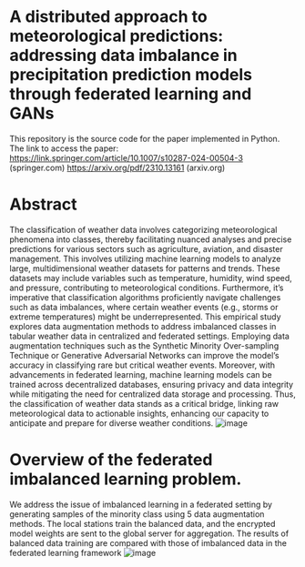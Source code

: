 # A distributed approach to meteorological predictions: addressing data imbalance in precipitation prediction models through federated learning and GANs
This repository is the source code for the paper implemented in Python. The link to access the paper:
https://link.springer.com/article/10.1007/s10287-024-00504-3 (springer.com)
https://arxiv.org/pdf/2310.13161 (arxiv.org)

# Abstract

The classification of weather data involves categorizing meteorological phenomena into classes, thereby facilitating nuanced analyses and precise predictions for various sectors such as agriculture, aviation, and disaster management. This involves utilizing machine learning models to analyze large, multidimensional weather datasets for patterns and trends. These datasets may include variables such as temperature, humidity, wind speed, and pressure, contributing to meteorological conditions. Furthermore, it’s imperative that classification algorithms proficiently navigate challenges such as data imbalances, where certain weather events (e.g., storms or extreme temperatures) might be underrepresented. This empirical study explores data augmentation methods to address imbalanced classes in tabular weather data in centralized and federated settings. Employing data augmentation techniques such as the Synthetic Minority Over-sampling Technique or Generative Adversarial Networks can improve the model’s accuracy in classifying rare but critical weather events. Moreover, with advancements in federated learning, machine learning models can be trained across decentralized databases, ensuring privacy and data integrity while mitigating the need for centralized data storage and processing. Thus, the classification of weather data stands as a critical bridge, linking raw meteorological data to actionable insights, enhancing our capacity to anticipate and prepare for diverse weather conditions.
![image](https://github.com/ElahehJafarigol/Federated-Learning/assets/64182149/ad4d83c9-dbc8-48da-bd06-d74f51f02fb0)

# Overview of the federated imbalanced learning problem. 
We address the issue of imbalanced learning in a federated setting by generating samples of the minority class using 5 data augmentation
methods. The local stations train the balanced data, and the encrypted model weights are sent to the global server for aggregation. 
The results of balanced data training are compared with those of imbalanced data in the federated learning framework
![image](https://github.com/ElahehJafarigol/Federated-Learning/assets/64182149/d885bd20-d351-4426-9b63-b101a6a0e57d)
